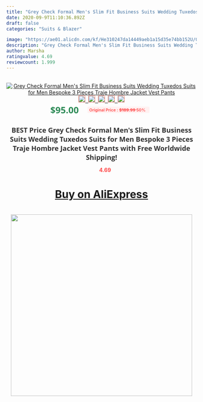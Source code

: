 ```yaml
---
title: "Grey Check Formal Men's Slim Fit Business Suits Wedding Tuxedos Suits for Men Bespoke 3 Pieces Traje Hombre Jacket Vest Pants"
date: 2020-09-9T11:10:36.892Z
draft: false
categories: "Suits & Blazer"

image: "https://ae01.alicdn.com/kf/He310247da14449aeb1a15d35e74bb152U/Grey-Check-Formal-Men-s-Slim-Fit-Business-Suits-Wedding-Tuxedos-Suits-for-Men-Bespoke-3.jpg"
description: "Grey Check Formal Men's Slim Fit Business Suits Wedding Tuxedos Suits for Men Bespoke 3 Pieces Traje Hombre Jacket Vest Pants"
author: Marsha
ratingvalue: 4.69
reviewcount: 1.999
---
```

<br>
<div style="text-align: center;">
<a href="https://s.click.aliexpress.com/e/_ALC0qh" target="_blank" rel="nofollow noopener noreferrer"><img alt="Grey Check Formal Men's Slim Fit Business Suits Wedding Tuxedos Suits for Men Bespoke 3 Pieces Traje Hombre Jacket Vest Pants" class="magnifier-image" src="https://ae01.alicdn.com/kf/He310247da14449aeb1a15d35e74bb152U/Grey-Check-Formal-Men-s-Slim-Fit-Business-Suits-Wedding-Tuxedos-Suits-for-Men-Bespoke-3.jpg_640x640.jpg">
<br>
<img style="border:1px solid salmon" src="https://ae01.alicdn.com/kf/He310247da14449aeb1a15d35e74bb152U/Grey-Check-Formal-Men-s-Slim-Fit-Business-Suits-Wedding-Tuxedos-Suits-for-Men-Bespoke-3.jpg_120x120.jpg">&nbsp;&nbsp;<img style="border:1px solid salmon" src="https://ae01.alicdn.com/kf/H84bead7ac84e4d51891ea33e14bda041m/Grey-Check-Formal-Men-s-Slim-Fit-Business-Suits-Wedding-Tuxedos-Suits-for-Men-Bespoke-3.jpg_120x120.jpg">&nbsp;&nbsp;<img style="border:1px solid salmon" src="https://ae01.alicdn.com/kf/H0066173e130e4e39a4ffb31393b39642R/Grey-Check-Formal-Men-s-Slim-Fit-Business-Suits-Wedding-Tuxedos-Suits-for-Men-Bespoke-3.jpg_120x120.jpg">&nbsp;&nbsp;<img style="border:1px solid salmon" src="https://ae01.alicdn.com/kf/Haecf5dbfcc1b43fe8d1326fab16f29dby/Grey-Check-Formal-Men-s-Slim-Fit-Business-Suits-Wedding-Tuxedos-Suits-for-Men-Bespoke-3.jpg_120x120.jpg">&nbsp;&nbsp;<img style="border:1px solid salmon" src="https://ae01.alicdn.com/kf/H52a63fb72c6a46b194ba3ab0662facf7A/Grey-Check-Formal-Men-s-Slim-Fit-Business-Suits-Wedding-Tuxedos-Suits-for-Men-Bespoke-3.jpg_120x120.jpg"></a></div><br0>
<div style="text-align: center;"><span style="background-color: white; border: 0px; box-sizing: border-box; color: seagreen; display: inline-block; font-family: &quot;open sans&quot; , &quot;arial&quot; , &quot;helvetica&quot; , sans-serif , &quot;heiti&quot;; font-size: 24px; font-stretch: inherit; font-weight: 700; line-height: inherit; margin: 0px 10px 0px 0px; padding: 0px; vertical-align: middle;">$95.00 </span>
<span style="background: rgb(255 , 241 , 241); border-radius: 3px; border: 0px; box-sizing: border-box; color: #ff4747; display: inline-block; font-family: inherit; font-size: 12px; font-stretch: inherit; font-style: inherit; font-variant: inherit; font-weight: 600; line-height: inherit; margin: 0px; padding: 2px 5px; transform: scale(0.9); vertical-align: middle;">Original Price : <b style="text-decoration: line-through;">$189.99 </b> 50%&nbsp;&nbsp;</span></div>
<h1 style="color: #333333; display: inline-block; font-family: &quot;open sans&quot; , &quot;arial&quot; , &quot;helvetica&quot; , sans-serif , &quot;heiti&quot;; font-size: 18px; font-stretch: inherit; font-weight: 700; text-align: center;">BEST Price Grey Check Formal Men's Slim Fit Business Suits Wedding Tuxedos Suits for Men Bespoke 3 Pieces Traje Hombre Jacket Vest Pants with Free Worldwide Shipping!</h1>
<div style="color: #ff4747; text-align: center;">
<img src="https://4.bp.blogspot.com/-M0ZcTcb-5uY/XleCXlxnR4I/AAAAAAAAAEc/OrjgMkXV1oMQFaCRZj5HQwOCBcu3w1FegCPcBGAYYCw/s1600/star.png" style="height: 15px;">&nbsp;<b>4.69</b></div>
<div class="button_cont" align="center"><a class="buynow_a" href="https://s.click.aliexpress.com/e/_ALC0qh" target="_blank" rel="nofollow noopener noreferrer"><H1>Buy on AliExpress</H1></a></div><br>
<div class="separator" style="clear: both; text-align: center;">
<img src="https://lh3.googleusercontent.com/-pTy5HemUv9M/XlePHvY0dAI/AAAAAAAAAE4/0nX5iRUoIWY8eMW9Dpxeirr157OZliDIgCLcBGAsYHQ/s1600/badge.gif" width="480">
</div>
